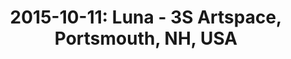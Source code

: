 ---
layout: show
title: '2015-10-11: Luna - 3S Artspace, Portsmouth, NH, USA'
name: 2015-10-11-luna-3s-artspace-portsmouth-nh-usa
show-venue: '3S Artspace, Portsmouth, NH, USA'
show-setlist: 
show-date: 2015-10-11
category: 2015
show-radio: 
show-lastfm: 
show-cancelled: 
performers: [
  "Dean Wareham - guitar/vocals",
  "Sean Eden - guitar",
  "Lee Wall - drums",
  "Britta Phillips - bass"
  ]
facebook-event-url: 
show-poster-url: 
show-ticket-url: 
show-venue-website: 
show-additional: 
---